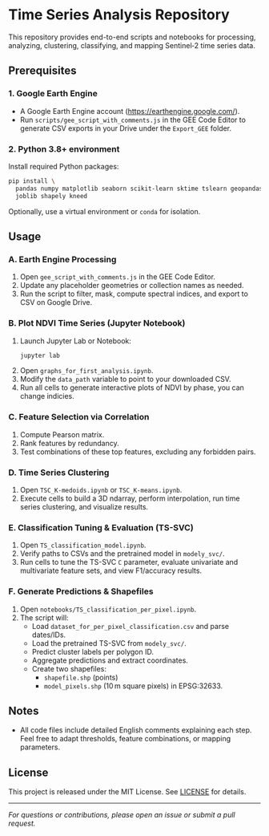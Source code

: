 # Time Series Analysis Repository

This repository provides end-to-end scripts and notebooks for processing, analyzing, clustering, classifying, and mapping Sentinel‑2 time series data.

## Prerequisites

### 1. Google Earth Engine
- A Google Earth Engine account (https://earthengine.google.com/).
- Run `scripts/gee_script_with_comments.js` in the GEE Code Editor to generate CSV exports in your Drive under the `Export_GEE` folder.

### 2. Python 3.8+ environment
Install required Python packages:
```bash
pip install \
  pandas numpy matplotlib seaborn scikit-learn sktime tslearn geopandas folium \
  joblib shapely kneed
```

Optionally, use a virtual environment or `conda` for isolation.

## Usage

### A. Earth Engine Processing
1. Open `gee_script_with_comments.js` in the GEE Code Editor.
2. Update any placeholder geometries or collection names as needed.
3. Run the script to filter, mask, compute spectral indices, and export to CSV on Google Drive.

### B. Plot NDVI Time Series (Jupyter Notebook)
1. Launch Jupyter Lab or Notebook:
   ```bash
   jupyter lab
   ```
2. Open `graphs_for_first_analysis.ipynb`.
3. Modify the `data_path` variable to point to your downloaded CSV.
4. Run all cells to generate interactive plots of NDVI by phase, you can change indicies.

### C. Feature Selection via Correlation
1. Compute Pearson matrix.
2. Rank features by redundancy.
3. Test combinations of these top features, excluding any forbidden pairs.

### D. Time Series Clustering
1. Open `TSC_K-medoids.ipynb` or `TSC_K-means.ipynb`.
2. Execute cells to build a 3D ndarray, perform interpolation, run time series clustering, and visualize results.

### E. Classification Tuning & Evaluation (TS-SVC)
1. Open `TS_classification_model.ipynb`.
2. Verify paths to CSVs and the pretrained model in `modely_svc/`.
3. Run cells to tune the TS-SVC `C` parameter, evaluate univariate and multivariate feature sets, and view F1/accuracy results.

### F. Generate Predictions & Shapefiles
1. Open `notebooks/TS_classification_per_pixel.ipynb`.
2. The script will:
   - Load `dataset_for_per_pixel_classification.csv` and parse dates/IDs.
   - Load the pretrained TS-SVC from `modely_svc/`.
   - Predict cluster labels per polygon ID.
   - Aggregate predictions and extract coordinates.
   - Create two shapefiles:
     - `shapefile.shp` (points)
     - `model_pixels.shp` (10 m square pixels) in EPSG:32633.

## Notes
- All code files include detailed English comments explaining each step. Feel free to adapt thresholds, feature combinations, or mapping parameters.

## License
This project is released under the MIT License. See [LICENSE](LICENSE) for details.

---

*For questions or contributions, please open an issue or submit a pull request.*



